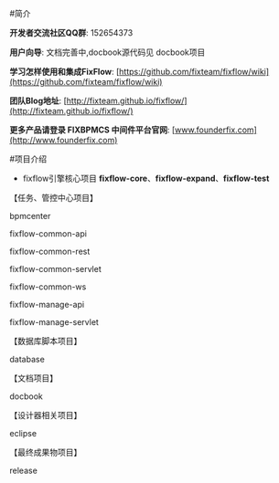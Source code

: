 #简介

**开发者交流社区QQ群**: 152654373

**用户向导**: 文档完善中,docbook源代码见 docbook项目

**学习怎样使用和集成FixFlow**: [https://github.com/fixteam/fixflow/wiki](https://github.com/fixteam/fixflow/wiki)

**团队Blog地址**: [http://fixteam.github.io/fixflow/](http://fixteam.github.io/fixflow/)

**更多产品请登录 FIXBPMCS 中间件平台官网**: [www.founderfix.com](http://www.founderfix.com)

#项目介绍
* fixflow引擎核心项目 **fixflow-core**、**fixflow-expand**、**fixflow-test**







【任务、管控中心项目】

bpmcenter

fixflow-common-api

fixflow-common-rest

fixflow-common-servlet

fixflow-common-ws

fixflow-manage-api

fixflow-manage-servlet




【数据库脚本项目】

database



【文档项目】

docbook

【设计器相关项目】

eclipse

【最终成果物项目】

release




